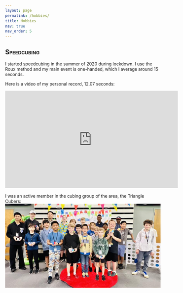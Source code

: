 ```yaml
---
layout: page
permalink: /hobbies/
title: Hobbies
nav: true
nav_order: 5
---
```


<h2 style="font-variant: small-caps;">Speedcubing</h2>
I started speedcubing in the summer of 2020 during lockdown. I use the Roux method and my main event is one-handed, which I average around 15 seconds.

Here is a video of my personal record, 12.07 seconds:
<iframe width="560" height="315" src="https://www.youtube.com/embed/_10rbAiIi10?si=1IyVOqVt_QwkixIK" title="YouTube video player" frameborder="0" allow="accelerometer; autoplay; clipboard-write; encrypted-media; gyroscope; picture-in-picture; web-share" referrerpolicy="strict-origin-when-cross-origin" allowfullscreen></iframe>


I was an active member in the cubing group of the area, the Triangle Cubers:
<img src="../assets/img/triangle_cubers.jpg" alt="Group Photo"> 